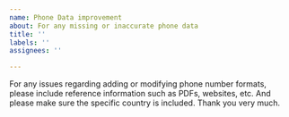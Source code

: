 ```yaml
---
name: Phone Data improvement
about: For any missing or inaccurate phone data
title: ''
labels: ''
assignees: ''

---
```


For any issues regarding adding or modifying phone number formats, please include reference information such as PDFs, websites, etc. And please make sure the specific country is included. Thank you very much.
